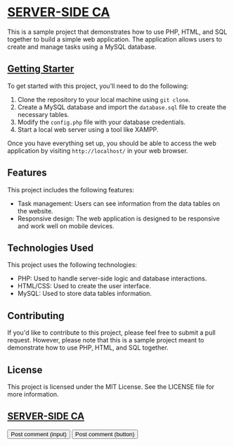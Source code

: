 # <a href="#" class="button">SERVER-SIDE CA</a>



This is a sample project that demonstrates how to use PHP, HTML, 
and SQL together to build a simple web application. 
The application allows users to create and manage tasks using a 
MySQL database.

## <a href="#" class="button big">Getting Starter</a>

To get started with this project, you'll need to do the following:

1. Clone the repository to your local machine using `git clone`.
2. Create a MySQL database and import the `database.sql` file to 
create the necessary tables.
3. Modify the `config.php` file with your database credentials.
4. Start a local web server using a tool like XAMPP.

Once you have everything set up, you should be able to 
access the web application by visiting `http://localhost/` 
in your web browser.

## Features

This project includes the following features:

- Task management: Users can see information from the data 
tables on the website.
- Responsive design: The web application is designed to be 
responsive and work well on mobile devices.

## Technologies Used

This project uses the following technologies:

- PHP: Used to handle server-side logic and database interactions.
- HTML/CSS: Used to create the user interface.
- MySQL: Used to store data tables information.

## Contributing

If you'd like to contribute to this project, please feel 
free to submit a pull request. 
However, please note that this is a sample project 
meant to demonstrate how to use PHP, HTML, and SQL together.

## License

This project is licensed under the MIT License. 
See the LICENSE file for more information.

## <a href="#" class="button">SERVER-SIDE CA</a>
<input class="button" type="submit" value="Post comment (input)">
<button class="button" type="submit">Post comment (button)</button>